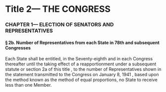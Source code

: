 
# Title 2— THE CONGRESS
### CHAPTER 1— ELECTION OF SENATORS AND REPRESENTATIVES
#### § 2b. Number of Representatives from each State in 78th and subsequent Congresses

Each State shall be entitled, in the Seventy-eighth and in each Congress thereafter until the taking effect of a reapportionment under a subsequent statute or section 2a of this title , to the number of Representatives shown in the statement transmitted to the Congress on January 8, 1941 , based upon the method known as the method of equal proportions, no State to receive less than one Member.
